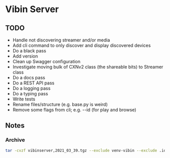 # Vibin Server

## TODO

* Handle not discovering streamer and/or media
* Add cli command to only discover and display discovered devices  
* Do a black pass  
* Add version  
* Clean up Swagger configuration
* Investigate moving bulk of CXNv2 class (the shareable bits) to Streamer class  
* Do a docs pass
* Do a REST API pass  
* Do a logging pass
* Do a typing pass
* Write tests
* Rename files/structure (e.g. base.py is weird)
* Remove some flags from cli; e.g. --id (for play and browse)

## Notes

### Archive

```bash
tar -cvzf vibinserver,2021_03_39.tgz --exclude venv-vibin --exclude .idea vibin
```
